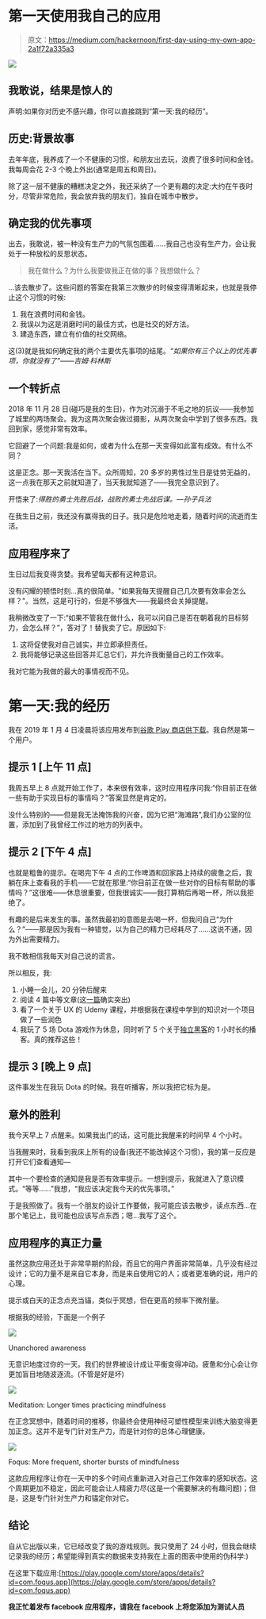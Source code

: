 # 第一天使用我自己的应用

> 原文：<https://medium.com/hackernoon/first-day-using-my-own-app-2a1f72a335a3>

![](img/73a99563d1327ca8e03865eed881f98a.png)

## 我敢说，结果是惊人的

声明:如果你对历史不感兴趣，你可以直接跳到“第一天:我的经历”。

## 历史:背景故事

去年年底，我养成了一个不健康的习惯，和朋友出去玩，浪费了很多时间和金钱。我每周会花 2-3 个晚上外出(通常是周五和周日)。

除了这一层不健康的糟糕决定之外，我还采纳了一个更有趣的决定:大约在午夜时分，尽管非常危险，我会放弃我的朋友们，独自在城市中散步。

## 确定我的优先事项

出去，我敢说，被一种没有生产力的气氛包围着……我自己也没有生产力，会让我处于一种放松的反思状态。

> 我在做什么？为什么我要做我正在做的事？我想做什么？

…该去散步了。这些问题的答案在我第三次散步的时候变得清晰起来，也就是我停止这个习惯的时候:

1.  我在浪费时间和金钱。
2.  我误以为这是消磨时间的最佳方式，也是社交的好方法。
3.  建造东西，建立有价值的社交网络。

这(3)就是我如何确定我的两个主要优先事项的结尾。*“如果你有三个以上的优先事项，你就没有了”——吉姆·科林斯*

## 一个转折点

2018 年 11 月 28 日(碰巧是我的生日)，作为对沉溺于不毛之地的抗议——我参加了城里的两场聚会。我为这两次聚会做过摄影，从两次聚会中学到了很多东西。我回到家，感觉非常有效率。

它回避了一个问题:我是如何，或者为什么在那一天变得如此富有成效。有什么不同？

这是正念。那一天我活在当下。众所周知，20 多岁的男性过生日是徒劳无益的，这一点我在那天之前就知道了，当天我就知道了——我完全意识到了。

开悟来了:*得胜的勇士先胜后战，战败的勇士先战后谋。—孙子兵法*

在我生日之前，我还没有赢得我的日子。我只是危险地走着，随着时间的流逝而生活。

## 应用程序来了

生日过后我变得贪婪。我希望每天都有这种意识。

没有闪耀的顿悟时刻…真的很简单。"如果我每天提醒自己几次要有效率会怎么样？"。当然，这是可行的，但是不够强大——我最终会关掉提醒。

我稍微改变了一下:“如果不管我在做什么，我可以问自己是否在朝着我的目标努力，会怎么样？”，答对了！替我卖了它。原因如下:

1.  这将促使我对自己诚实，并立即承担责任。
2.  我将能够记录这些回答并汇总它们，并允许我衡量自己的工作效率。

我对它能为我做的最大的事情视而不见。

# 第一天:我的经历

我在 2019 年 1 月 4 日凌晨将该应用发布到[谷歌 Play 商店供下载](https://play.google.com/store/apps/details?id=com.foqus.app)。我自然是第一个用户。

## 提示 1 [上午 11 点]

我周五早上 8 点就开始工作了，本来很有效率，这时应用程序问我:“你目前正在做一些有助于实现目标的事情吗？”答案显然是肯定的。

没什么特别的——但是我无法掩饰我的兴奋，因为它把“海滩路”,我们办公室的位置，添加到了我曾经工作过的地方的列表中。

## 提示 2 [下午 4 点]

也就是粗鲁的提示。在喝完下午 4 点的工作啤酒和回家路上持续的疲惫之后，我躺在床上查看我的手机——它就在那里:“你目前正在做一些对你的目标有帮助的事情吗？”这很难——休息很重要，但我很诚实——我打算稍后再喝一杯，所以我拒绝了。

有趣的是后来发生的事。虽然我最初的意图是去喝一杯，但我问自己“为什么？”——那是因为我有一种错觉，以为自己的精力已经耗尽了……这说不通，因为外出需要精力。

我不敢相信我每天对自己说的谎言。

所以相反，我:

1.  小睡一会儿，20 分钟后醒来
2.  阅读 4 篇中等文章(这[一篇](/thrive-global/how-to-achieve-your-10-year-plan-in-the-next-6-months-f8c1cc54888e?fbclid=IwAR3pzAsW71T2G7xkJhuvDjrzW6WKhddX1NzF_8qpiV5tIBRdTgsy23zgdAE)确实突出)
3.  看了一个关于 UX 的 Udemy 课程，并根据我在课程中学到的知识对一个项目做了一些润色
4.  我玩了 5 场 Dota 游戏作为休息，同时听了 5 个关于[独立黑客](https://www.indiehackers.com/podcast)的 1 小时长的播客。真的推荐这些！

## 提示 3 [晚上 9 点]

这件事发生在我玩 Dota 的时候。我在听播客，所以我把它标为是。

## 意外的胜利

我今天早上 7 点醒来。如果我出门的话，这可能比我醒来的时间早 4 个小时。

当我醒来时，我看到我床上所有的设备(我还不能改掉这个习惯)，我的第一反应是打开它们查看通知—

其中一个要检查的通知是我是否有效率提示。一想到提示，我就进入了意识模式。“等等……”我想，“我应该决定我今天的优先事项。”

于是我照做了。我有一个朋友的设计工作要做，我可能应该去散步，读点东西…在那个笔记上，我可能也应该写点东西；嗯…我写了这个。

## 应用程序的真正力量

虽然这款应用还处于非常早期的阶段，而且它的用户界面非常简单，几乎没有经过设计；它的力量不是来自它本身，而是来自使用它的人；或者更准确的说，用户的心理。

提示或白天的正念点充当锚，类似于冥想，但在更高的频率下微剂量。

根据我的经验，下面是一个例子

![](img/59b6f22a2e3fa4cf36220c4c3786c6e9.png)

Unanchored awareness

无意识地度过你的一天。我们的世界被设计成让平衡变得冲动。疲惫和分心会让你更加盲目地随波逐流。(不管是好是坏)

![](img/b01315ab95684d584a9f170595042f98.png)

Meditation: Longer times practicing mindfulness

在正念冥想中，随着时间的推移，你最终会使用神经可塑性模型来训练大脑变得更加正念。这并不是专门针对生产力，而是针对你的总体心理健康。

![](img/996774912928a25e53b0f5f68fab1f83.png)

Foqus: More frequent, shorter bursts of mindfulness

这款应用程序让你在一天中的多个时间点重新进入对自己工作效率的感知状态。这个周期更加不稳定，因此可能会让人精疲力尽(这是一个需要解决的有趣问题)；但是，这是专门针对生产力和锚定你对它。

## 结论

自从它出版以来，它已经改变了我的游戏规则。我只使用了 24 小时，但我会继续记录我的经历；希望能得到真实的数据来支持我在上面的图表中使用的伪科学:)

在这里下载应用:[https://play.google.com/store/apps/details?id=com.foqus.app](https://play.google.com/store/apps/details?id=com.foqus.app)

**我正忙着发布 facebook 应用程序，请我在 facebook 上将您添加为测试人员**